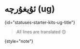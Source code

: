 # ئۇيغۇرچە (ug)
{id="statuses-starter-kits-ug-title"}


> All lines are translated 😊
>
{style="note"}
